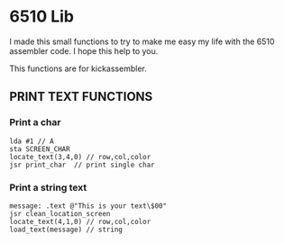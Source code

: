 # 6510 Lib
I made this small functions to try to make me easy my life with the 6510 assembler code. I hope this help to you.

This functions are for kickassembler.

## PRINT TEXT FUNCTIONS
### Print a char
    
    lda #1 // A
    sta SCREEN_CHAR
    locate_text(3,4,0) // row,col,color
    jsr print_char  // print single char

### Print a string text

    message: .text @"This is your text\$00"
    jsr clean_location_screen
    locate_text(4,1,0) // row,col,color
    load_text(message) // string

    
